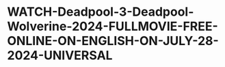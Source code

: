 # WATCH-Deadpool-3-Deadpool-Wolverine-2024-FULLMOVIE-FREE-ONLINE-ON-ENGLISH-ON-JULY-28-2024-UNIVERSAL